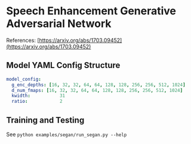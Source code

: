 # Speech Enhancement Generative Adversarial Network

References: [https://arxiv.org/abs/1703.09452](https://arxiv.org/abs/1703.09452)

## Model YAML Config Structure

```yaml
model_config:
  g_enc_depths: [16, 32, 32, 64, 64, 128, 128, 256, 256, 512, 1024]
  d_num_fmaps: [16, 32, 32, 64, 64, 128, 128, 256, 256, 512, 1024]
  kwidth:           31
  ratio:            2
```

## Training and Testing

See `python examples/segan/run_segan.py --help`